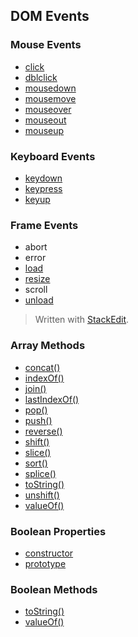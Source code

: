 

## DOM Events

### Mouse Events

-   [click](https://developer.mozilla.org/en-US/Mozilla_event_reference/click "The event occurs when the user clicks on an element")
-   [dblclick](https://developer.mozilla.org/en-US/Mozilla_event_reference/dblclick "The event occurs when the user double-clicks on an element")
-   [mousedown](https://developer.mozilla.org/en-US/Mozilla_event_reference/mousedown "The event occurs when a user presses a mouse button over an element")
-   [mousemove](https://developer.mozilla.org/en-US/Mozilla_event_reference/mousemove "The event occurs when a user moves the mouse pointer over an element")
-   [mouseover](https://developer.mozilla.org/en-US/Mozilla_event_reference/mouseover "The event occurs when a user mouse over an element")
-   [mouseout](https://developer.mozilla.org/en-US/Mozilla_event_reference/mouseout "The event occurs when a user moves the mouse pointer out of an element")
-   [mouseup](https://developer.mozilla.org/en-US/Mozilla_event_reference/mouseup "The event occurs when a user releases a mouse button over an element")

### Keyboard Events

-   [keydown](https://developer.mozilla.org/en-US/Mozilla_event_reference/keydown "The event occurs when the user is pressing a key or holding down a key")
-   [keypress](https://developer.mozilla.org/en-US/Mozilla_event_reference/keypress "The event occurs when the user is pressing a key or holding down a key")
-   [keyup](https://developer.mozilla.org/en-US/Mozilla_event_reference/keyup "The event occurs when a keyboard key is released")

### Frame Events

-   abort
-   error
-   [load](https://developer.mozilla.org/en-US/Mozilla_event_reference/load "The event occurs when a document, frameset, or <object> has been loaded")
-   [resize](https://developer.mozilla.org/en-US/Mozilla_event_reference/resize "The event occurs when a document view is resized")
-   scroll
-   [unload](https://developer.mozilla.org/en-US/Mozilla_event_reference/unload "The event occurs when a document is removed from a window or frame (for <body> and <frameset>)")
> Written with [StackEdit](https://stackedit.io/).


### Array Methods

-   [concat()](https://developer.mozilla.org/en-US/docs/JavaScript/Reference/Global_Objects/Array/concat "Joins two or more arrays, and returns a copy of the joined arrays")
-   [indexOf()](https://developer.mozilla.org/en-US/docs/JavaScript/Reference/Global_Objects/Array/indexOf "Search the array for an element and returns it's position")
-   [join()](https://developer.mozilla.org/en-US/docs/JavaScript/Reference/Global_Objects/Array/join "Joins all elements of an array into a string")
-   [lastIndexOf()](https://developer.mozilla.org/en-US/docs/JavaScript/Reference/Global_Objects/Array/lastIndexOf "Search the array for an element, starting at the end, and returns it's position")
-   [pop()](https://developer.mozilla.org/en-US/docs/JavaScript/Reference/Global_Objects/Array/pop "Removes the last element of an array, and returns that element")
-   [push()](https://developer.mozilla.org/en-US/docs/JavaScript/Reference/Global_Objects/Array/push "Adds new elements to the end of an array, and returns the new length")
-   [reverse()](https://developer.mozilla.org/en-US/docs/JavaScript/Reference/Global_Objects/Array/reverse "Reverses the order of the elements in an array")
-   [shift()](https://developer.mozilla.org/en-US/docs/JavaScript/Reference/Global_Objects/Array/shift "Removes the first element of an array, and returns that element")
-   [slice()](https://developer.mozilla.org/en-US/docs/JavaScript/Reference/Global_Objects/Array/slice "Selects a part of an array, and returns the new array")
-   [sort()](https://developer.mozilla.org/en-US/docs/JavaScript/Reference/Global_Objects/Array/sort "Sorts the elements of an array")
-   [splice()](https://developer.mozilla.org/en-US/docs/JavaScript/Reference/Global_Objects/Array/splice "Adds/Removes elements from an array")
-   [toString()](https://developer.mozilla.org/en-US/docs/JavaScript/Reference/Global_Objects/Array/toString "Converts an array to a string, and returns the result")
-   [unshift()](https://developer.mozilla.org/en-US/docs/JavaScript/Reference/Global_Objects/Array/unshift "Adds new elements to the beginning of an array, and returns the new length")
-   [valueOf()](https://developer.mozilla.org/en-US/docs/JavaScript/Reference/Global_Objects/Object/valueOf "Returns the primitive value of an array")

### Boolean Properties

-   [constructor](https://developer.mozilla.org/en/JavaScript/Reference/Global_Objects/Boolean/constructor "Returns the function that created the Boolean object's prototype")
-   [prototype](https://developer.mozilla.org/en-US/docs/JavaScript/Reference/Global_Objects/Boolean/prototype "Allows you to add properties and methods to a Boolean object")

### Boolean Methods

-   [toString()](http://developer.mozilla.org/en-US/docs/JavaScript/Reference/Global_Objects/Function/ToString "Converts a Boolean value to a string, and returns the result")
-   [valueOf()](https://developer.mozilla.org/en/JavaScript/Reference/Global_Objects/Boolean/valueOf "Returns the primitive value of a Boolean object")

<!--stackedit_data:
eyJoaXN0b3J5IjpbLTI1NjA0MjY1MF19
-->